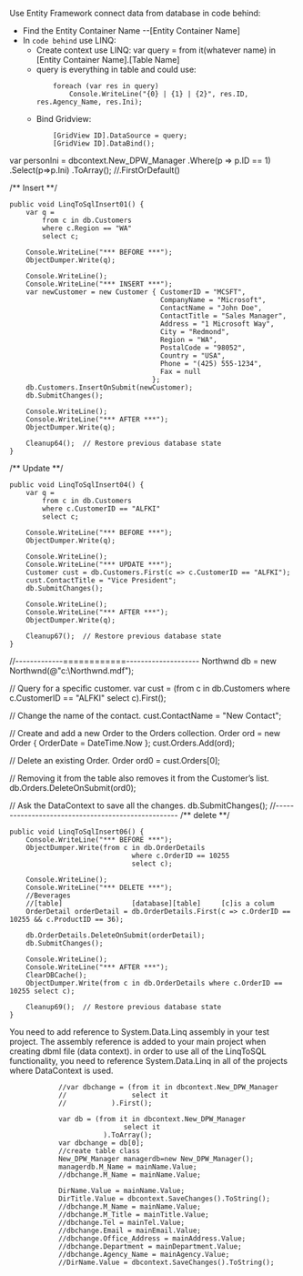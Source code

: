 Use Entity Framework connect data from database in code behind:

+ Find the Entity Container Name --[Entity Container Name]
+ In  `code behind` use LINQ:
    * Create context use LINQ: var query = from it(whatever name) in [Entity Container Name].[Table Name]
    * query is everything in table and could use:
        ```
            foreach (var res in query)
                Console.WriteLine("{0} | {1} | {2}", res.ID, res.Agency_Name, res.Ini);
        ```
    * Bind Gridview:
        ```
            [GridView ID].DataSource = query;
            [GridView ID].DataBind();
        ```


var personIni = dbcontext.New_DPW_Manager
                .Where(p => p.ID == 1)
                .Select(p=>p.Ini)
                .ToArray();
//.FirstOrDefault()

/** Insert **/
```
public void LinqToSqlInsert01() {
    var q =
        from c in db.Customers
        where c.Region == "WA"
        select c;

    Console.WriteLine("*** BEFORE ***");
    ObjectDumper.Write(q);

    Console.WriteLine();
    Console.WriteLine("*** INSERT ***");
    var newCustomer = new Customer { CustomerID = "MCSFT",
                                     CompanyName = "Microsoft",
                                     ContactName = "John Doe",
                                     ContactTitle = "Sales Manager",
                                     Address = "1 Microsoft Way",
                                     City = "Redmond",
                                     Region = "WA",
                                     PostalCode = "98052",
                                     Country = "USA",
                                     Phone = "(425) 555-1234",
                                     Fax = null
                                   };
    db.Customers.InsertOnSubmit(newCustomer);
    db.SubmitChanges();

    Console.WriteLine();
    Console.WriteLine("*** AFTER ***");
    ObjectDumper.Write(q);

    Cleanup64();  // Restore previous database state
}
```
/** Update **/
```
public void LinqToSqlInsert04() {
    var q =
        from c in db.Customers
        where c.CustomerID == "ALFKI"
        select c;

    Console.WriteLine("*** BEFORE ***");
    ObjectDumper.Write(q);

    Console.WriteLine();
    Console.WriteLine("*** UPDATE ***");
    Customer cust = db.Customers.First(c => c.CustomerID == "ALFKI");
    cust.ContactTitle = "Vice President";
    db.SubmitChanges();

    Console.WriteLine();
    Console.WriteLine("*** AFTER ***");
    ObjectDumper.Write(q);

    Cleanup67();  // Restore previous database state
}
```
//-------------============--------------------
Northwnd db = new Northwnd(@"c:\Northwnd.mdf");

// Query for a specific customer.
var cust =
    (from c in db.Customers
     where c.CustomerID == "ALFKI"
     select c).First();

// Change the name of the contact.
cust.ContactName = "New Contact";

// Create and add a new Order to the Orders collection.
Order ord = new Order { OrderDate = DateTime.Now };
cust.Orders.Add(ord);

// Delete an existing Order.
Order ord0 = cust.Orders[0];

// Removing it from the table also removes it from the Customer’s list.
db.Orders.DeleteOnSubmit(ord0);

// Ask the DataContext to save all the changes.
db.SubmitChanges();
//---------------------------------------------------
/** delete **/
```
public void LinqToSqlInsert06() {
    Console.WriteLine("*** BEFORE ***");
    ObjectDumper.Write(from c in db.OrderDetails
                              where c.OrderID == 10255
                              select c);

    Console.WriteLine();
    Console.WriteLine("*** DELETE ***");
    //Beverages
    //[table]                 [database][table]     [c]is a colum  
    OrderDetail orderDetail = db.OrderDetails.First(c => c.OrderID == 10255 && c.ProductID == 36);

    db.OrderDetails.DeleteOnSubmit(orderDetail);
    db.SubmitChanges();

    Console.WriteLine();
    Console.WriteLine("*** AFTER ***");
    ClearDBCache();
    ObjectDumper.Write(from c in db.OrderDetails where c.OrderID == 10255 select c);

    Cleanup69();  // Restore previous database state
}
```


You need to add reference to System.Data.Linq assembly in your test project. The assembly reference is added to your main project when creating dbml file (data context). in order to use all of the LinqToSQL functionality, you need to reference System.Data.Linq in all of the projects where DataContext is used.

```
            //var dbchange = (from it in dbcontext.New_DPW_Manager
            //                select it
            //           ).First();

            var db = (from it in dbcontext.New_DPW_Manager
                            select it
                       ).ToArray();
            var dbchange = db[0];
            //create table class
            New_DPW_Manager managerdb=new New_DPW_Manager();
            managerdb.M_Name = mainName.Value;
            //dbchange.M_Name = mainName.Value;

            DirName.Value = mainName.Value;
            DirTitle.Value = dbcontext.SaveChanges().ToString();
            //dbchange.M_Name = mainName.Value;
            //dbchange.M_Title = mainTitle.Value;
            //dbchange.Tel = mainTel.Value;
            //dbchange.Email = mainEmail.Value;
            //dbchange.Office_Address = mainAddress.Value;
            //dbchange.Department = mainDepartment.Value;
            //dbchange.Agency_Name = mainAgency.Value;
            //DirName.Value = dbcontext.SaveChanges().ToString();
```

